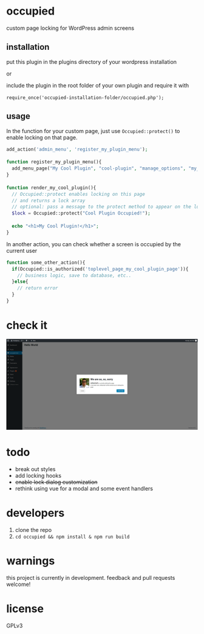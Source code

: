 occupied
=========

custom page locking for WordPress admin screens

## installation

put this plugin in the plugins directory of your wordpress installation

or

include the plugin in the root folder of your own plugin and require it with 

`require_once('occupied-installation-folder/occupied.php');`

## usage

In the function for your custom page, just use `Occupied::protect()` to enable locking on that page.

```php 
add_action('admin_menu', 'register_my_plugin_menu');

function register_my_plugin_menu(){
  add_menu_page("My Cool Plugin", "cool-plugin", "manage_options", "my_cool_plugin_page", "render_my_cool_plugin", "dashicons-heart", 7);
}

function render_my_cool_plugin(){
  // Occupied::protect enables locking on this page
  // and returns a lock array
  // optional: pass a message to the protect method to appear on the lock modal.
  $lock = Occupied::protect("Cool Plugin Occupied!");

  echo "<h1>My Cool Plugin!</h1>";
}
```
In another action, you can check whether a screen is occupied by the current user

```php
function some_other_action(){
  if(Occupied::is_authorized('toplevel_page_my_cool_plugin_page')){
    // business logic, save to database, etc..
  }else{
    // return error
  }
}
```
check it
========= 

![](assets/screenshot-1.png?raw=true "screenshot")

todo
=====

* break out styles
* add locking hooks 
* ~~enable lock dialog customization~~
* rethink using vue for a modal and some event handlers

developers
===========

1. clone the repo
2. `cd occupied && npm install & npm run build`

warnings
==========

this project is currently in development.
feedback and pull requests welcome!

license
========

GPLv3


